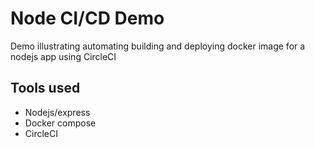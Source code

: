 # Node CI/CD Demo

Demo illustrating automating building and deploying docker image for a nodejs app using CircleCI

## Tools used
- Nodejs/express
- Docker compose
- CircleCI
